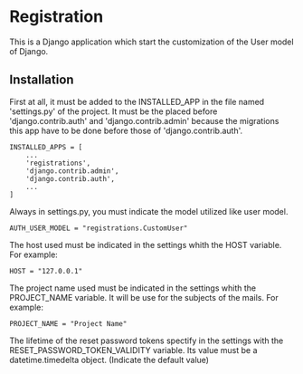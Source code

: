 # Registration

This is a Django application which start the customization of the User model of Django. 

## Installation

First at all, it must be added to the INSTALLED_APP in the file named 'settings.py' of the project. It must be the placed 
before 'django.contrib.auth' and 'django.contrib.admin' because the migrations this app have to be done before those of 'django.contrib.auth'.

```
INSTALLED_APPS = [
    ...
    'registrations',
    'django.contrib.admin',
    'django.contrib.auth',
    ...
] 
```

Always in settings.py, you must indicate the model utilized like user model.

```
AUTH_USER_MODEL = "registrations.CustomUser"
```

The host used must be indicated in the settings whith the HOST variable. For example:

```
HOST = "127.0.0.1"
```

The project name used must be indicated in the settings whith the PROJECT_NAME variable. It will be use for the subjects of the mails. For example:

```
PROJECT_NAME = "Project Name"
```

The lifetime of the reset password tokens spectify in the settings with the RESET_PASSWORD_TOKEN_VALIDITY variable. Its value must be a datetime.timedelta object. (Indicate the default value)

